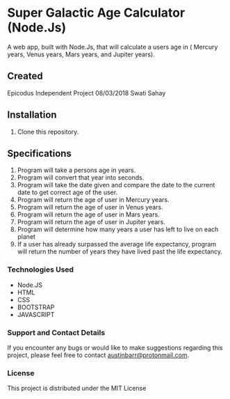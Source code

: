 # Super Galactic Age Calculator (Node.Js)

A web app, built with Node.Js, that will calculate a users age in ( Mercury years, Venus years,  Mars years, and Jupiter years).

## Created
Epicodus Independent Project 08/03/2018
Swati Sahay

## Installation

1. Clone this repository.




## Specifications

1. Program will take a persons age in years.
2. Program will convert that year into seconds.
3. Program will take the date given and compare the date to the current date to get correct age of the user.
4. Program will return the age of user in Mercury years.
5. Program will return the age of user in Venus years.
6. Program will return the age of user in Mars years.
7. Program will return the age of user in Jupiter years.
8. Program will determine how many years a user has left to live on each planet
9. If a user has already surpassed the average life expectancy, program will return the number of years they have lived past the life expectancy.

### Technologies Used

* Node.JS
* HTML
* CSS
* BOOTSTRAP
* JAVASCRIPT

### Support and Contact Details
If you encounter any bugs or would like to make suggestions regarding this project, please feel free to contact austinbarr@protonmail.com.



### License

This project is distributed under the MIT License
